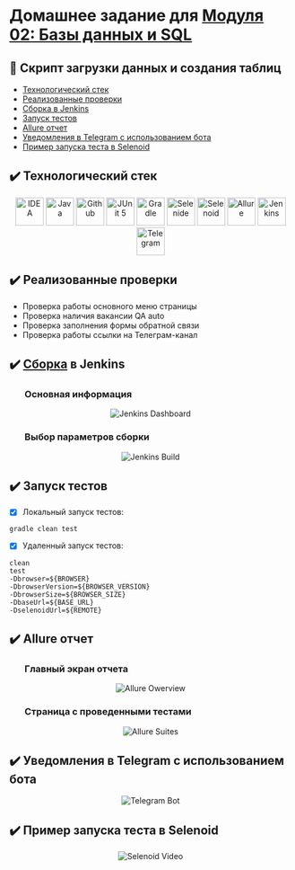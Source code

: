 # Домашнее задание для [Модуля 02: Базы данных и SQL](https://github.com/Data-Learn/data-engineering/blob/master/DE-101%20Modules/Module02/readme.md)


## :ledger: Cкрипт загрузки данных и создания таблиц
- [Технологический стек](#технологический-стек)
- [Реализованные проверки](#реализованные-проверки)
- [Сборка в Jenkins](#сборка-в-jenkins)
- [Запуск тестов](#запуск-тестов)
- [Allure отчет](#allure-отчет)
- [Уведомления в Telegram с использованием бота](#уведомления-в-telegram-с-использованием-бота)
- [Пример запуска теста в Selenoid](#пример-запуска-теста-в-selenoid)



## :heavy_check_mark: Технологический стек <a name="технологический-стек"></a>
<p align="center">
<a href="https://www.jetbrains.com/idea/"><img src="/images/Intelij_IDEA.svg" width="50" height="50"  alt="IDEA"/></a>
<a href="https://www.java.com/"><img src="/images/Java.svg" width="50" height="50"  alt="Java"/></a>
<a href="https://github.com/"><img src="/images/Github.svg" width="50" height="50"  alt="Github"/></a>
<a href="https://junit.org/junit5/"><img src="/images/JUnit5.svg" width="50" height="50"  alt="JUnit 5"/></a>
<a href="https://gradle.org/"><img src="/images/Gradle.svg" width="50" height="50"  alt="Gradle"/></a>
<a href="https://selenide.org/"><img src="/images/Selenide.svg" width="50" height="50"  alt="Selenide"/></a>
<a href="https://aerokube.com/selenoid/"><img src="/images/Selenoid.svg" width="50" height="50"  alt="Selenoid"/></a>
<a href="https://github.com/allure-framework/allure2"><img src="/images/Allure_Report.svg" width="50" height="50"  alt="Allure"/></a>
<a href="https://www.jenkins.io/"><img src="/images/Jenkins.svg" width="50" height="50"  alt="Jenkins"/></a>
<a href="https://telegram.org/"><img src="/images/Telegram.svg" width="50" height="50"  alt="Telegram"/></a>  
</p>

## :heavy_check_mark: Реализованные проверки <a name="реализованные-проверки"></a>
- Проверка работы основного меню страницы
- Проверка наличия вакансии QA auto
- Проверка заполнения формы обратной связи
- Проверка работы ссылки на Телеграм-канал

## :heavy_check_mark: [Сборка](https://jenkins.autotests.cloud/job/012-lenabodrenok-mobileup_tests/) в Jenkins <a name="сборка-в-jenkins"></a>
### &nbsp;&nbsp;&nbsp;&nbsp;&nbsp;&nbsp; Основная информация  
<p align="center">
<img title="Jenkins Dashboard" src="/images/Jenkins_main.png">
</p>

### &nbsp;&nbsp;&nbsp;&nbsp;&nbsp;&nbsp; Выбор параметров сборки  
<p align="center">
<img title="Jenkins Build" src="/images/Jenkins_parameters.png">    
</p>

## :heavy_check_mark: Запуск тестов <a name="запуск-тестов"></a>
- [x] Локальный запуск тестов:
```
gradle clean test
```
- [x] Удаленный запуск тестов:
```
clean
test
-Dbrowser=${BROWSER}
-DbrowserVersion=${BROWSER_VERSION}
-DbrowserSize=${BROWSER_SIZE}
-DbaseUrl=${BASE_URL}
-DselenoidUrl=${REMOTE}
```

## :heavy_check_mark: Allure отчет <a name="allure-отчет"></a>
### &nbsp;&nbsp;&nbsp;&nbsp;&nbsp;&nbsp; Главный экран отчета  
<p align="center">
<img title="Allure Owerview" src="/images/Allure Report_main.png">
</p>

### &nbsp;&nbsp;&nbsp;&nbsp;&nbsp;&nbsp; Страница с проведенными тестами  
<p align="center">
<img title="Allure Suites" src="/images/Allure Report_suites.png">
</p>

## :heavy_check_mark: Уведомления в Telegram с использованием бота <a name="уведомления-в-telegram-с-использованием-бота"></a>
<p align="center">
<img title="Telegram Bot" src="/images/Telegram_bot.jpg">
</p>

## :heavy_check_mark: Пример запуска теста в Selenoid <a name="пример-запуска-теста-в-selenoid"></a>
<p align="center">
<img title="Selenoid Video" src="/images/attach-video.gif">
</p>


